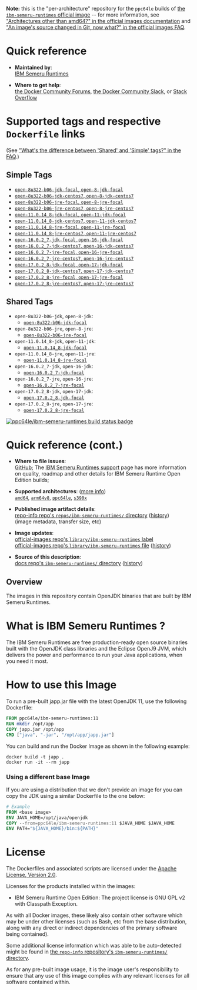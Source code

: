 <!--

********************************************************************************

WARNING:

    DO NOT EDIT "ibm-semeru-runtimes/README.md"

    IT IS AUTO-GENERATED

    (from the other files in "ibm-semeru-runtimes/" combined with a set of templates)

********************************************************************************

-->

**Note:** this is the "per-architecture" repository for the `ppc64le` builds of [the `ibm-semeru-runtimes` official image](https://hub.docker.com/_/ibm-semeru-runtimes) -- for more information, see ["Architectures other than amd64?" in the official images documentation](https://github.com/docker-library/official-images#architectures-other-than-amd64) and ["An image's source changed in Git, now what?" in the official images FAQ](https://github.com/docker-library/faq#an-images-source-changed-in-git-now-what).

# Quick reference

-	**Maintained by**:  
	[IBM Semeru Runtimes](https://github.com/ibmruntimes/semeru-containers)

-	**Where to get help**:  
	[the Docker Community Forums](https://forums.docker.com/), [the Docker Community Slack](https://dockr.ly/slack), or [Stack Overflow](https://stackoverflow.com/search?tab=newest&q=docker)

# Supported tags and respective `Dockerfile` links

(See ["What's the difference between 'Shared' and 'Simple' tags?" in the FAQ](https://github.com/docker-library/faq#whats-the-difference-between-shared-and-simple-tags).)

## Simple Tags

-	[`open-8u322-b06-jdk-focal`, `open-8-jdk-focal`](https://github.com/ibmruntimes/semeru-containers/blob/a474e5b08356b90522fd0e948716222042deabdb/8/jdk/ubuntu/Dockerfile.open.releases.full)
-	[`open-8u322-b06-jdk-centos7`, `open-8-jdk-centos7`](https://github.com/ibmruntimes/semeru-containers/blob/a474e5b08356b90522fd0e948716222042deabdb/8/jdk/centos/Dockerfile.open.releases.full)
-	[`open-8u322-b06-jre-focal`, `open-8-jre-focal`](https://github.com/ibmruntimes/semeru-containers/blob/a474e5b08356b90522fd0e948716222042deabdb/8/jre/ubuntu/Dockerfile.open.releases.full)
-	[`open-8u322-b06-jre-centos7`, `open-8-jre-centos7`](https://github.com/ibmruntimes/semeru-containers/blob/a474e5b08356b90522fd0e948716222042deabdb/8/jre/centos/Dockerfile.open.releases.full)
-	[`open-11.0.14_8-jdk-focal`, `open-11-jdk-focal`](https://github.com/ibmruntimes/semeru-containers/blob/a474e5b08356b90522fd0e948716222042deabdb/11/jdk/ubuntu/Dockerfile.open.releases.full)
-	[`open-11.0.14_8-jdk-centos7`, `open-11-jdk-centos7`](https://github.com/ibmruntimes/semeru-containers/blob/a474e5b08356b90522fd0e948716222042deabdb/11/jdk/centos/Dockerfile.open.releases.full)
-	[`open-11.0.14_8-jre-focal`, `open-11-jre-focal`](https://github.com/ibmruntimes/semeru-containers/blob/a474e5b08356b90522fd0e948716222042deabdb/11/jre/ubuntu/Dockerfile.open.releases.full)
-	[`open-11.0.14_8-jre-centos7`, `open-11-jre-centos7`](https://github.com/ibmruntimes/semeru-containers/blob/a474e5b08356b90522fd0e948716222042deabdb/11/jre/centos/Dockerfile.open.releases.full)
-	[`open-16.0.2_7-jdk-focal`, `open-16-jdk-focal`](https://github.com/ibmruntimes/semeru-containers/blob/a474e5b08356b90522fd0e948716222042deabdb/16/jdk/ubuntu/Dockerfile.open.releases.full)
-	[`open-16.0.2_7-jdk-centos7`, `open-16-jdk-centos7`](https://github.com/ibmruntimes/semeru-containers/blob/a474e5b08356b90522fd0e948716222042deabdb/16/jdk/centos/Dockerfile.open.releases.full)
-	[`open-16.0.2_7-jre-focal`, `open-16-jre-focal`](https://github.com/ibmruntimes/semeru-containers/blob/a474e5b08356b90522fd0e948716222042deabdb/16/jre/ubuntu/Dockerfile.open.releases.full)
-	[`open-16.0.2_7-jre-centos7`, `open-16-jre-centos7`](https://github.com/ibmruntimes/semeru-containers/blob/a474e5b08356b90522fd0e948716222042deabdb/16/jre/centos/Dockerfile.open.releases.full)
-	[`open-17.0.2_8-jdk-focal`, `open-17-jdk-focal`](https://github.com/ibmruntimes/semeru-containers/blob/a474e5b08356b90522fd0e948716222042deabdb/17/jdk/ubuntu/Dockerfile.open.releases.full)
-	[`open-17.0.2_8-jdk-centos7`, `open-17-jdk-centos7`](https://github.com/ibmruntimes/semeru-containers/blob/a474e5b08356b90522fd0e948716222042deabdb/17/jdk/centos/Dockerfile.open.releases.full)
-	[`open-17.0.2_8-jre-focal`, `open-17-jre-focal`](https://github.com/ibmruntimes/semeru-containers/blob/a474e5b08356b90522fd0e948716222042deabdb/17/jre/ubuntu/Dockerfile.open.releases.full)
-	[`open-17.0.2_8-jre-centos7`, `open-17-jre-centos7`](https://github.com/ibmruntimes/semeru-containers/blob/a474e5b08356b90522fd0e948716222042deabdb/17/jre/centos/Dockerfile.open.releases.full)

## Shared Tags

-	`open-8u322-b06-jdk`, `open-8-jdk`:
	-	[`open-8u322-b06-jdk-focal`](https://github.com/ibmruntimes/semeru-containers/blob/a474e5b08356b90522fd0e948716222042deabdb/8/jdk/ubuntu/Dockerfile.open.releases.full)
-	`open-8u322-b06-jre`, `open-8-jre`:
	-	[`open-8u322-b06-jre-focal`](https://github.com/ibmruntimes/semeru-containers/blob/a474e5b08356b90522fd0e948716222042deabdb/8/jre/ubuntu/Dockerfile.open.releases.full)
-	`open-11.0.14_8-jdk`, `open-11-jdk`:
	-	[`open-11.0.14_8-jdk-focal`](https://github.com/ibmruntimes/semeru-containers/blob/a474e5b08356b90522fd0e948716222042deabdb/11/jdk/ubuntu/Dockerfile.open.releases.full)
-	`open-11.0.14_8-jre`, `open-11-jre`:
	-	[`open-11.0.14_8-jre-focal`](https://github.com/ibmruntimes/semeru-containers/blob/a474e5b08356b90522fd0e948716222042deabdb/11/jre/ubuntu/Dockerfile.open.releases.full)
-	`open-16.0.2_7-jdk`, `open-16-jdk`:
	-	[`open-16.0.2_7-jdk-focal`](https://github.com/ibmruntimes/semeru-containers/blob/a474e5b08356b90522fd0e948716222042deabdb/16/jdk/ubuntu/Dockerfile.open.releases.full)
-	`open-16.0.2_7-jre`, `open-16-jre`:
	-	[`open-16.0.2_7-jre-focal`](https://github.com/ibmruntimes/semeru-containers/blob/a474e5b08356b90522fd0e948716222042deabdb/16/jre/ubuntu/Dockerfile.open.releases.full)
-	`open-17.0.2_8-jdk`, `open-17-jdk`:
	-	[`open-17.0.2_8-jdk-focal`](https://github.com/ibmruntimes/semeru-containers/blob/a474e5b08356b90522fd0e948716222042deabdb/17/jdk/ubuntu/Dockerfile.open.releases.full)
-	`open-17.0.2_8-jre`, `open-17-jre`:
	-	[`open-17.0.2_8-jre-focal`](https://github.com/ibmruntimes/semeru-containers/blob/a474e5b08356b90522fd0e948716222042deabdb/17/jre/ubuntu/Dockerfile.open.releases.full)

[![ppc64le/ibm-semeru-runtimes build status badge](https://img.shields.io/jenkins/s/https/doi-janky.infosiftr.net/job/multiarch/job/ppc64le/job/ibm-semeru-runtimes.svg?label=ppc64le/ibm-semeru-runtimes%20%20build%20job)](https://doi-janky.infosiftr.net/job/multiarch/job/ppc64le/job/ibm-semeru-runtimes/)

# Quick reference (cont.)

-	**Where to file issues**:  
	[GitHub](https://github.com/ibmruntimes/Semeru-Runtimes/issues); The [IBM Semeru Runtimes support](https://ibm.com/semeru-runtimes) page has more information on quality, roadmap and other details for IBM Semeru Runtime Open Edition builds;

-	**Supported architectures**: ([more info](https://github.com/docker-library/official-images#architectures-other-than-amd64))  
	[`amd64`](https://hub.docker.com/r/amd64/ibm-semeru-runtimes/), [`arm64v8`](https://hub.docker.com/r/arm64v8/ibm-semeru-runtimes/), [`ppc64le`](https://hub.docker.com/r/ppc64le/ibm-semeru-runtimes/), [`s390x`](https://hub.docker.com/r/s390x/ibm-semeru-runtimes/)

-	**Published image artifact details**:  
	[repo-info repo's `repos/ibm-semeru-runtimes/` directory](https://github.com/docker-library/repo-info/blob/master/repos/ibm-semeru-runtimes) ([history](https://github.com/docker-library/repo-info/commits/master/repos/ibm-semeru-runtimes))  
	(image metadata, transfer size, etc)

-	**Image updates**:  
	[official-images repo's `library/ibm-semeru-runtimes` label](https://github.com/docker-library/official-images/issues?q=label%3Alibrary%2Fibm-semeru-runtimes)  
	[official-images repo's `library/ibm-semeru-runtimes` file](https://github.com/docker-library/official-images/blob/master/library/ibm-semeru-runtimes) ([history](https://github.com/docker-library/official-images/commits/master/library/ibm-semeru-runtimes))

-	**Source of this description**:  
	[docs repo's `ibm-semeru-runtimes/` directory](https://github.com/docker-library/docs/tree/master/ibm-semeru-runtimes) ([history](https://github.com/docker-library/docs/commits/master/ibm-semeru-runtimes))

## Overview

The images in this repository contain OpenJDK binaries that are built by IBM Semeru Runtimes.

# What is IBM Semeru Runtimes ?

The IBM Semeru Runtimes are free production-ready open source binaries built with the OpenJDK class libraries and the Eclipse OpenJ9 JVM, which delivers the power and performance to run your Java applications, when you need it most.

# How to use this Image

To run a pre-built japp.jar file with the latest OpenJDK 11, use the following Dockerfile:

```dockerfile
FROM ppc64le/ibm-semeru-runtimes:11
RUN mkdir /opt/app
COPY japp.jar /opt/app
CMD ["java", "-jar", "/opt/app/japp.jar"]
```

You can build and run the Docker Image as shown in the following example:

```console
docker build -t japp .
docker run -it --rm japp
```

### Using a different base Image

If you are using a distribution that we don't provide an image for you can copy the JDK using a similar Dockerfile to the one below:

```dockerfile
# Example
FROM <base image>
ENV JAVA_HOME=/opt/java/openjdk
COPY --from=ppc64le/ibm-semeru-runtimes:11 $JAVA_HOME $JAVA_HOME
ENV PATH="${JAVA_HOME}/bin:${PATH}"
```

# License

The Dockerfiles and associated scripts are licensed under the [Apache License, Version 2.0](http://www.apache.org/licenses/LICENSE-2.0.html).

Licenses for the products installed within the images:

-	IBM Semeru Runtime Open Edition: The project license is GNU GPL v2 with Classpath Exception.

As with all Docker images, these likely also contain other software which may be under other licenses (such as Bash, etc from the base distribution, along with any direct or indirect dependencies of the primary software being contained).

Some additional license information which was able to be auto-detected might be found in [the `repo-info` repository's `ibm-semeru-runtimes/` directory](https://github.com/docker-library/repo-info/tree/master/repos/ibm-semeru-runtimes).

As for any pre-built image usage, it is the image user's responsibility to ensure that any use of this image complies with any relevant licenses for all software contained within.
